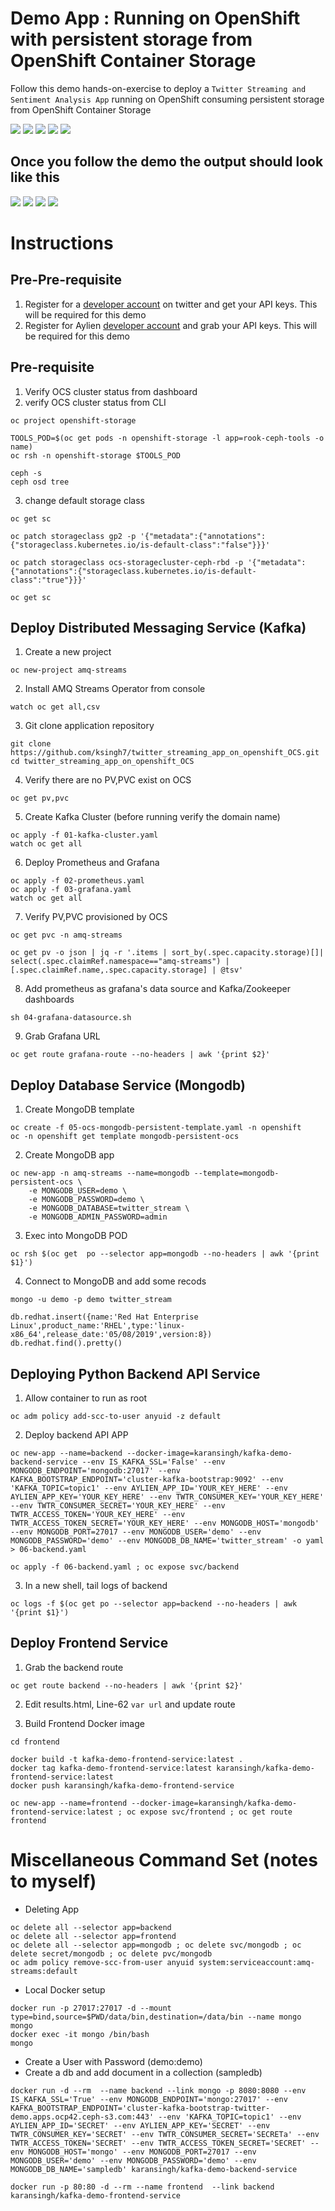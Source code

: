 # Demo App : Running on OpenShift with persistent storage from OpenShift Container Storage

Follow this demo hands-on-exercise to deploy a ``Twitter Streaming and Sentiment Analysis App`` running on OpenShift consuming persistent storage from OpenShift Container Storage

![](img/intro-1.png)
![](img/intro-2.png)
![](img/intro-3.png)
![](img/intro-4.png)
![](img/intro-5.png)

## Once you follow the demo the output should look like this

![](img/demo-1.png)
![](img/demo-2.jpg)
![](img/demo-3.png)
![](img/demo-4.png)

# Instructions

## Pre-Pre-requisite

1. Register for a [developer account](https://developer.twitter.com/) on twitter and get your API keys. This will be required for this demo
2. Register for Aylien [developer account](https://developer.aylien.com/text-api-demo) and grab your API keys. This will be required for this demo 


## Pre-requisite

1. Verify OCS cluster status from dashboard
2. verify OCS cluster status from CLI

```
oc project openshift-storage
```
```
TOOLS_POD=$(oc get pods -n openshift-storage -l app=rook-ceph-tools -o name)
oc rsh -n openshift-storage $TOOLS_POD
```
```
ceph -s
ceph osd tree
```

3. change default storage class

```
oc get sc

oc patch storageclass gp2 -p '{"metadata":{"annotations":{"storageclass.kubernetes.io/is-default-class":"false"}}}'

oc patch storageclass ocs-storagecluster-ceph-rbd -p '{"metadata":{"annotations":{"storageclass.kubernetes.io/is-default-class":"true"}}}'

oc get sc
```

## Deploy Distributed Messaging Service (Kafka)

1. Create a new project

```
oc new-project amq-streams
```

2. Install AMQ Streams Operator from console

```
watch oc get all,csv
```

3. Git clone application repository

```
git clone https://github.com/ksingh7/twitter_streaming_app_on_openshift_OCS.git
cd twitter_streaming_app_on_openshift_OCS
```

4. Verify there are no PV,PVC exist on OCS

```
oc get pv,pvc
```

5. Create Kafka Cluster (before running verify the domain name)
```
oc apply -f 01-kafka-cluster.yaml
watch oc get all
```

6. Deploy Prometheus and Grafana

```
oc apply -f 02-prometheus.yaml
oc apply -f 03-grafana.yaml
watch oc get all
```

7. Verify PV,PVC provisioned by OCS

```
oc get pvc -n amq-streams

oc get pv -o json | jq -r '.items | sort_by(.spec.capacity.storage)[]| select(.spec.claimRef.namespace=="amq-streams") | [.spec.claimRef.name,.spec.capacity.storage] | @tsv'
```

8. Add prometheus as grafana's data source and Kafka/Zookeeper dashboards

```
sh 04-grafana-datasource.sh
```

9. Grab Grafana URL

```
oc get route grafana-route --no-headers | awk '{print $2}'
```

## Deploy Database Service (Mongodb)

1. Create MongoDB template
```
oc create -f 05-ocs-mongodb-persistent-template.yaml -n openshift
oc -n openshift get template mongodb-persistent-ocs
```
2. Create MongoDB app

```
oc new-app -n amq-streams --name=mongodb --template=mongodb-persistent-ocs \
    -e MONGODB_USER=demo \
    -e MONGODB_PASSWORD=demo \
    -e MONGODB_DATABASE=twitter_stream \
    -e MONGODB_ADMIN_PASSWORD=admin
```

3. Exec into MongoDB POD

```
oc rsh $(oc get  po --selector app=mongodb --no-headers | awk '{print $1}')
```

4. Connect to MongoDB and add some recods

```
mongo -u demo -p demo twitter_stream

db.redhat.insert({name:'Red Hat Enterprise Linux',product_name:'RHEL',type:'linux-x86_64',release_date:'05/08/2019',version:8})
db.redhat.find().pretty()

```

## Deploying Python Backend API Service

1. Allow container to run as root

```
oc adm policy add-scc-to-user anyuid -z default

```

2. Deploy backend API APP

```
oc new-app --name=backend --docker-image=karansingh/kafka-demo-backend-service --env IS_KAFKA_SSL='False' --env MONGODB_ENDPOINT='mongodb:27017' --env KAFKA_BOOTSTRAP_ENDPOINT='cluster-kafka-bootstrap:9092' --env 'KAFKA_TOPIC=topic1' --env AYLIEN_APP_ID='YOUR_KEY_HERE' --env AYLIEN_APP_KEY='YOUR_KEY_HERE' --env TWTR_CONSUMER_KEY='YOUR_KEY_HERE' --env TWTR_CONSUMER_SECRET='YOUR_KEY_HERE' --env TWTR_ACCESS_TOKEN='YOUR_KEY_HERE' --env TWTR_ACCESS_TOKEN_SECRET='YOUR_KEY_HERE' --env MONGODB_HOST='mongodb' --env MONGODB_PORT=27017 --env MONGODB_USER='demo' --env MONGODB_PASSWORD='demo' --env MONGODB_DB_NAME='twitter_stream' -o yaml > 06-backend.yaml
```
```
oc apply -f 06-backend.yaml ; oc expose svc/backend

```

3. In a new shell, tail logs of backend

```
oc logs -f $(oc get po --selector app=backend --no-headers | awk '{print $1}')
```


## Deploy Frontend Service

1. Grab the backend route

```
oc get route backend --no-headers | awk '{print $2}'
```

2. Edit results.html, Line-62 ``var url`` and update route

3. Build Frontend Docker image

```
cd frontend

docker build -t kafka-demo-frontend-service:latest .
docker tag kafka-demo-frontend-service:latest karansingh/kafka-demo-frontend-service:latest
docker push karansingh/kafka-demo-frontend-service

```


```
oc new-app --name=frontend --docker-image=karansingh/kafka-demo-frontend-service:latest ; oc expose svc/frontend ; oc get route frontend
```

# Miscellaneous Command Set (notes to myself)

- Deleting App
```
oc delete all --selector app=backend
oc delete all --selector app=frontend
oc delete all --selector app=mongodb ; oc delete svc/mongodb ; oc delete secret/mongodb ; oc delete pvc/mongodb
oc adm policy remove-scc-from-user anyuid system:serviceaccount:amq-streams:default
```
- Local Docker setup
```
docker run -p 27017:27017 -d --mount type=bind,source=$PWD/data/bin,destination=/data/bin --name mongo mongo
docker exec -it mongo /bin/bash
mongo
```
- Create a User with Password (demo:demo)
- Create a db and add document in a collection (sampledb)

```
docker run -d --rm  --name backend --link mongo -p 8080:8080 --env IS_KAFKA_SSL='True' --env MONGODB_ENDPOINT='mongo:27017' --env KAFKA_BOOTSTRAP_ENDPOINT='cluster-kafka-bootstrap-twitter-demo.apps.ocp42.ceph-s3.com:443' --env 'KAFKA_TOPIC=topic1' --env AYLIEN_APP_ID='SECRET' --env AYLIEN_APP_KEY='SECRET' --env TWTR_CONSUMER_KEY='SECRET' --env TWTR_CONSUMER_SECRET='SECRETa' --env TWTR_ACCESS_TOKEN='SECRET' --env TWTR_ACCESS_TOKEN_SECRET='SECRET' --env MONGODB_HOST='mongo' --env MONGODB_PORT=27017 --env MONGODB_USER='demo' --env MONGODB_PASSWORD='demo' --env MONGODB_DB_NAME='sampledb' karansingh/kafka-demo-backend-service
```
```
docker run -p 80:80 -d --rm --name frontend  --link backend  karansingh/kafka-demo-frontend-service

```